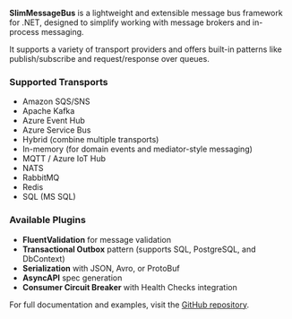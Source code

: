**SlimMessageBus** is a lightweight and extensible message bus framework for .NET, designed to simplify working with message brokers and in-process messaging.

It supports a variety of transport providers and offers built-in patterns like publish/subscribe and request/response over queues.

### Supported Transports

- Amazon SQS/SNS
- Apache Kafka
- Azure Event Hub
- Azure Service Bus
- Hybrid (combine multiple transports)
- In-memory (for domain events and mediator-style messaging)
- MQTT / Azure IoT Hub
- NATS
- RabbitMQ
- Redis
- SQL (MS SQL)

### Available Plugins

- **FluentValidation** for message validation
- **Transactional Outbox** pattern (supports SQL, PostgreSQL, and DbContext)
- **Serialization** with JSON, Avro, or ProtoBuf
- **AsyncAPI** spec generation
- **Consumer Circuit Breaker** with Health Checks integration

For full documentation and examples, visit the [GitHub repository](https://github.com/zarusz/SlimMessageBus).
